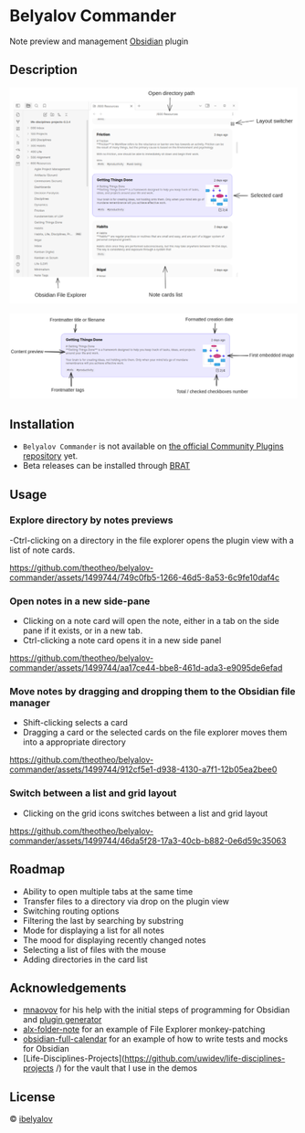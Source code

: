# Belyalov Commander

Note preview and management [Obsidian](https://obsidian.md/) plugin

## Description
![Example](docs/example.png)

![Note card example with description](docs/note-card.png)

## Installation

- `Belyalov Commander` is not available on [the official Community Plugins repository](https://obsidian.md/plugins) yet.
- Beta releases can be installed through [BRAT](https://github.com/TfTHacker/obsidian42-brat)

## Usage

### Explore directory by notes previews
-Ctrl-clicking on a directory in the file explorer opens the plugin view with a list of note cards.

https://github.com/theotheo/belyalov-commander/assets/1499744/749c0fb5-1266-46d5-8a53-6c9fe10daf4c


### Open notes in a new side-pane
- Clicking on a note card will open the note, either in a tab on the side pane  if it exists, or in a new tab.
- Ctrl-clicking a note card opens it in a new side panel

https://github.com/theotheo/belyalov-commander/assets/1499744/aa17ce44-bbe8-461d-ada3-e9095de6efad



### Move notes by dragging and dropping them to the Obsidian file manager
- Shift-clicking selects a card
- Dragging a card or the selected cards on the file explorer moves them into a appropriate directory

https://github.com/theotheo/belyalov-commander/assets/1499744/912cf5e1-d938-4130-a7f1-12b05ea2bee0


### Switch between a list and grid layout
- Clicking on the grid icons switches between a list and grid layout 


https://github.com/theotheo/belyalov-commander/assets/1499744/46da5f28-17a3-40cb-b882-0e6d59c35063


## Roadmap

- Ability to open multiple tabs at the same time
- Transfer files to a directory via drop on the plugin view
- Switching routing options
- Filtering the last by searching by substring
- Mode for displaying a list for all notes
- The mood for displaying recently changed notes
- Selecting a list of files with the mouse
- Adding directories in the card list

## Acknowledgements

- [mnaovov](https://github.com/mnaoumov) for his help with the initial steps of programming for Obsidian and [plugin generator](https://github.com/mnaoumov/generator-obsidian-plugin)
- [alx-folder-note](https://github.com/aidenlx/alx-folder-note ) for an example of File Explorer monkey-patching 
- [obsidian-full-calendar](https://github.com/davish/obsidian-full-calendar ) for an example of how to write tests and mocks for Obsidian
- [Life-Disciplines-Projects](https://github.com/uwidev/life-disciplines-projects /) for the vault that I use in the demos

## License

 © [ibelyalov](https://github.com/theotheo/)

